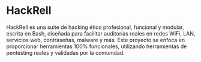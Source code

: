 # HackRell
HackRell es una suite de hacking ético profesional, funcional y modular, escrita en Bash, diseñada para facilitar auditorías reales en redes WiFi, LAN, servicios web, contraseñas, malware y más. Este proyecto se enfoca en proporcionar herramientas 100% funcionales, utilizando herramientas de pentesting reales y validadas por la comunidad. 

